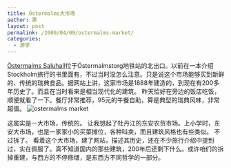 ```yaml
---
title: Östermalms大市场
author: 果
layout: post
permalink: /2009/04/09/ostermalms-market/
categories:
  - 游学
---
```

[Östermalms Saluhall](http://www.saluhallen.com/)位于Östermalmstorg地铁站的北出口。以前在一本介绍Stockholm旅行的书里面有，不过当时没怎么注意。只是说这个市场能够买到新鲜的、传统的瑞典食品。据网站上讲，这家市场是1888年建造的，到现在有200多年历史了。而且在当时看来是相当现代化的建筑。
昨天恰好在旁边的饭店吃饭，顺便就看了一下。餐厅非常推荐，95元的午餐自助，算是典型的瑞典风味，非常超值。
![ostermalms market](http://lh3.ggpht.com/_8QVjn5bCEU4/Sd4P93INCTI/AAAAAAAAWa8/OzIR7iqqp2M/s800/20090408007.jpg)

这属实是一大市场，传统的。
让我想起了牡丹江的东安农贸市场。上小学时，东安大市场，也是一家家小的买菜摊位，各种叫卖，而且建筑风格也有些类似。
不过拆了。
看着这个大市场，建了网站，描述其历史，还在不少旅行介绍中提到过，实在佩服了。真不知道国内的那些建筑，200年后还剩下什么。或许咱们的拆掉重建，与西方的不停修缮，是东西方不同哲学的一部分。